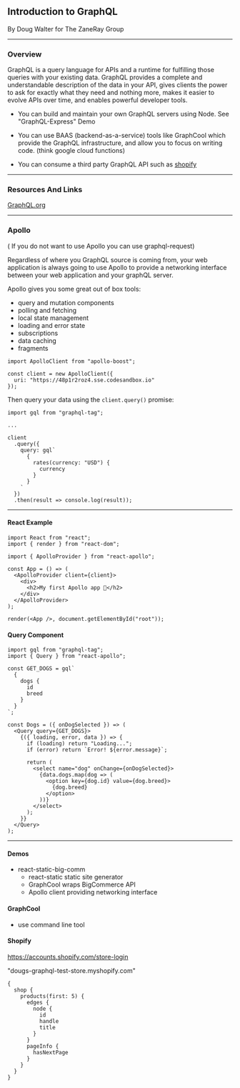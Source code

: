 ## Introduction to GraphQL

By Doug Walter for The ZaneRay Group

----

### Overview

GraphQL is a query language for APIs and a runtime for fulfilling those queries with your existing data. GraphQL provides a complete and understandable description of the data in your API, gives clients the power to ask for exactly what they need and nothing more, makes it easier to evolve APIs over time, and enables powerful developer tools.


- You can build and maintain your own GraphQL servers using Node. See "GraphQL-Express" Demo

- You can use BAAS (backend-as-a-service) tools like GraphCool which provide the GraphQL infrastructure, and allow you to focus on writing code. (think google cloud functions)

- You can consume a third party GraphQL API such as [shopify](https://help.shopify.com/en/api/graphql-admin-api)

---

### Resources And Links

[GraphQL.org](https://graphql.org/)

----


### Apollo

( If you do not want to use Apollo you can use graphql-request)

Regardless of where you GraphQL source is coming from, your web application is always going to use Apollo to provide a networking interface between your web application and your graphQL server.

Apollo gives you some great out of box tools:
 - query and mutation components
 - polling and fetching
 - local state management
 - loading and error state
 - subscriptions 
 - data caching
 - fragments


```
import ApolloClient from "apollo-boost";

const client = new ApolloClient({
  uri: "https://48p1r2roz4.sse.codesandbox.io"
});
```


Then query your data using the `client.query()` promise:

```
import gql from "graphql-tag";

...

client
  .query({
    query: gql`
      {
        rates(currency: "USD") {
          currency
        }
      }
    `
  })
  .then(result => console.log(result));
```

---

#### React Example

```
import React from "react";
import { render } from "react-dom";

import { ApolloProvider } from "react-apollo";

const App = () => (
  <ApolloProvider client={client}>
    <div>
      <h2>My first Apollo app 🚀</h2>
    </div>
  </ApolloProvider>
);

render(<App />, document.getElementById("root"));
```

#### Query Component

```
import gql from "graphql-tag";
import { Query } from "react-apollo";

const GET_DOGS = gql`
  {
    dogs {
      id
      breed
    }
  }
`;

const Dogs = ({ onDogSelected }) => (
  <Query query={GET_DOGS}>
    {({ loading, error, data }) => {
      if (loading) return "Loading...";
      if (error) return `Error! ${error.message}`;

      return (
        <select name="dog" onChange={onDogSelected}>
          {data.dogs.map(dog => (
            <option key={dog.id} value={dog.breed}>
              {dog.breed}
            </option>
          ))}
        </select>
      );
    }}
  </Query>
);
```

----

#### Demos

- react-static-big-comm
    - react-static static site generator
    - GraphCool wraps BigCommerce API
    - Apollo client providing networking interface


#### GraphCool

- use command line tool


#### Shopify

https://accounts.shopify.com/store-login

"dougs-graphql-test-store.myshopify.com"

```
{
  shop {
    products(first: 5) {
      edges {
        node {
          id
          handle
          title
        }
      }
      pageInfo {
        hasNextPage
      }
    }
  }
}
```